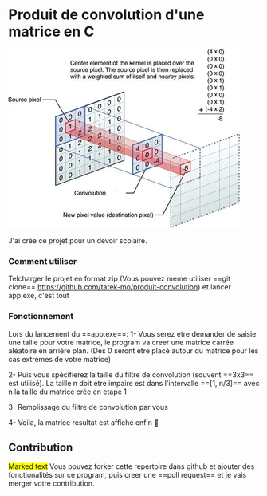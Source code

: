 # Produit de convolution d'une matrice en C

![Alt text](image.png)

J'ai crée ce projet pour un devoir scolaire.

### Comment utiliser

Telcharger le projet en format zip (Vous pouvez meme utiliser ==git clone== https://github.com/tarek-mo/produit-convolution) et lancer app.exe, c'est tout

### Fonctionnement

Lors du lancement du ==app.exe==:
1- Vous serez etre demander de saisie une taille pour votre matrice, le program va creer une matrice carrée aléatoire en arriére plan. (Des 0 seront étre placé autour du matrice pour les cas extremes de votre matrice)

2- Puis vous spécifierez la taille du filtre de convolution (souvent ==3x3== est utilisé). La taille n doit étre impaire est dans l'intervalle ==[1, n/3]== avec n la taille du matrice crée en etape 1

3- Remplissage du filtre de convolution par vous

4- Voila, la matrice resultat est affiché enfin 🚀

## Contribution
<span style="background-color: #FFFF00">Marked text</span>
Vous pouvez forker cette repertoire dans github et ajouter des fonctionalités sur ce program, puis creer une ==pull request== et je vais merger votre contribution.
